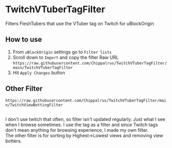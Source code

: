 # TwitchVTuberTagFilter
Filters FleshTubers that use the VTuber tag on Twitch for uBlockOrigin
## How to use
1) From ```uBlockOrigin``` settings go to ```Filter lists```  
2)  Scroll down to ```Import``` and copy the filter Raw URL  
```https://raw.githubusercontent.com/Chippalrus/TwitchVTuberTagFilter/main/TwitchVTuberTagFilter```
3) Hit ```Apply Changes``` button

## Other Filter
```https://raw.githubusercontent.com/Chippalrus/TwitchVTuberTagFilter/main/TwitchViewBottingFilter```

## 
I don't use twitch that often, so filter isn't updated regularly. Just what I see when I browse sometimes.
I use the tag as a filter and since Twitch tags don't mean anything for browsing experience, I made my own filter.  
The other filter is for sorting by Highest->Lowest views and removing view botters.
